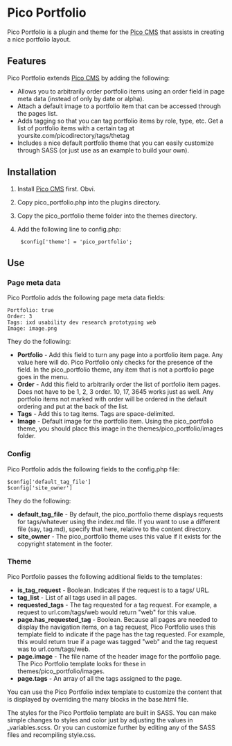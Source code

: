 # Pico Portfolio

Pico Portfolio is a plugin and theme for the [Pico CMS](http://picocms.org/) that assists in creating a nice portfolio layout.

## Features

Pico Portfolio extends [Pico CMS](http://picocms.org/) by adding the following:

* Allows you to arbitrarily order portfolio items using an order field in page meta data (instead of only by date or alpha).
* Attach a default image to a portfolio item that can be accessed through the pages list.
* Adds tagging so that you can tag portfolio items by role, type, etc. Get a list of portfolio items with a certain tag at yoursite.com/picodirectory/tags/thetag
* Includes a nice default portfolio theme that you can easily customize through SASS (or just use as an example to build your own).

## Installation

1. Install [Pico CMS](http://picocms.org/) first. Obvi.

1. Copy pico_portfolio.php into the plugins directory.

1. Copy the pico_portfolio theme folder into the themes directory.

1. Add the following line to config.php:

		$config['theme'] = 'pico_portfolio'; 

## Use

### Page meta data

Pico Portfolio adds the following page meta data fields:

	Portfolio: true
	Order: 3
	Tags: ixd usability dev research prototyping web
	Image: image.png 
	
They do the following:

* __Portfolio__ - Add this field to turn any page into a portfolio item page. Any value here will do. Pico Portfolio only checks for the presence of the field. In the pico_portfolio theme, any item that is not a portfolio page goes in the menu.
* __Order__ - Add this field to arbitrarily order the list of portfolio item pages. Does not have to be 1, 2, 3 order. 10, 17, 3645 works just as well. Any portfolio items not marked with order will be ordered in the default ordering and put at the back of the list.
* __Tags__ - Add this to tag items. Tags are space-delimited.
* __Image__ - Default image for the portfolio item. Using the pico_portfolio theme, you should place this image in the themes/pico_portfolio/images folder.

### Config

Pico Portfolio adds the following fields to the config.php file:

	$config['default_tag_file']
	$config['site_owner']
	
They do the following:

* __default_tag_file__ - By default, the pico_portfolio theme displays requests for tags/whatever using the index.md file. If you want to use a different file (say, tag.md), specify that here, relative to the content directory.
* __site_owner__ - The pico_portfolio theme uses this value if it exists for the copyright statement in the footer.

### Theme

Pico Portfolio passes the following additional fields to the templates:

- __is_tag_request__ - Boolean. Indicates if the request is to a tags/ URL.
- __tag_list__ - List of all tags used in all pages.
- __requested_tags__ - The tag requested for a tag request. For example, a request to url.com/tags/web would return "web" for this value.
- __page.has_requested_tag__ - Boolean. Because all pages are needed to display the navigation items, on a tag request, Pico Portfolio uses this template field to indicate if the page has the tag requested. For example, this would return true if a page was tagged "web" and the tag request was to url.com/tags/web.
- __page.image__ - The file name of the header image for the portfolio page. The Pico Portfolio template looks for these in themes/pico_portfolio/images.
- __page.tags__ - An array of all the tags assigned to the page.

You can use the Pico Portfolio index template to customize the content that is displayed by overriding the many blocks in the base.html file.

The styles for the Pico Portfolio template are built in SASS. You can make simple changes to styles and color just by adjusting the values in _variables.scss. Or you can customize further by editing any of the SASS files and recompiling style.css.